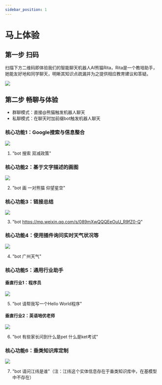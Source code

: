 ```yaml
---
sidebar_position: 1
---
```


# 马上体验
## 第一步 扫码
扫描下方二维码即体验我们的智能聊天机器人AI熊猫Rita，Rita是一个教培助手，她能友好地和同学聊天，明晰其知识点疏漏并为之提供相应教育建议和答疑。

![](./img/algmon.core.product.02.png)

## 第二步 畅聊与体验
* 群聊模式：直接@熊猫触发机器人聊天
* 私聊模式：在聊天时加前缀bot触发机器人聊天

### 核心功能1：Google搜索与信息整合
![](./img/chat.interface.1.png)

1. "bot 搜索 双减政策"

### 核心功能2：基于文字描述的画图
![](./img/chat.interface.2.png)

2. "bot 画 一对熊猫 仰望星空"

### 核心功能3：链接总结
![](./img/chat.interface.3.png)

3. "bot https://mp.weixin.qq.com/s/089mXwQQQEeOuU_R9fZ0-Q"

### 核心功能4：使用插件询问实时天气状况等
![](./img/chat.interface.4.png)

4. "bot 广州天气"

### 核心功能5：通用行业助手
#### 垂直行业1：程序员
![](./img/chat.interface.5.1.png)

5. "bot 请帮我写一个Hello World程序"

#### 垂直行业2：英语培优老师
![](./img/chat.interface.5.2.png)

6. "bot 有些家长问到什么是pet 什么是ket考试"

### 核心功能6：垂类知识库定制
![](./img/chat.interface.6.png)

7. "bot 请问江纬是谁"（注：江纬这个实体信息存在于垂类知识库中，在基模型中不存在）